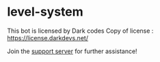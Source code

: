 # level-system
 
This bot is licensed by Dark codes
Copy of license : https://license.darkdevs.net/

Join the [support server](https://discord.gg/devs) for further assistance!
